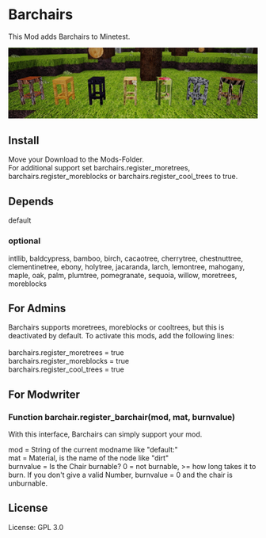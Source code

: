 # Barchairs

This Mod adds Barchairs to Minetest.

![Screenshot 1](screenshot.jpg)
## Install

Move your Download to the Mods-Folder.<br>
For additional support set barchairs.register_moretrees, barchairs.register_moreblocks or barchairs.register_cool_trees to true.

## Depends

default<br>

### optional
intllib, baldcypress, bamboo, birch, cacaotree, cherrytree, chestnuttree, clementinetree, ebony, holytree, jacaranda, larch, lemontree, mahogany, maple, oak, palm, plumtree, pomegranate, sequoia, willow, moretrees, moreblocks<br>

## For Admins

Barchairs supports moretrees, moreblocks or cooltrees, but this is deactivated by default.
To activate this mods, add the following lines:<br>
<br>
barchairs.register_moretrees = true<br>
barchairs.register_moreblocks = true<br>
barchairs.register_cool_trees = true<br>

## For Modwriter

### Function barchair.register_barchair(mod, mat, burnvalue)

With this interface, Barchairs can simply support your mod.<br>

mod = String of the current modname like "default:"<br>
mat = Material, is the name of the node like "dirt"<br>
burnvalue = Is the Chair burnable? 0 = not burnable, >= how long takes it to burn. If you don't give a valid Number, burnvalue = 0 and the chair is unburnable.<br>

## License

License: GPL 3.0
